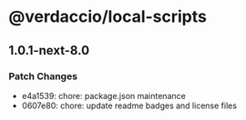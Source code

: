 # @verdaccio/local-scripts

## 1.0.1-next-8.0

### Patch Changes

- e4a1539: chore: package.json maintenance
- 0607e80: chore: update readme badges and license files
